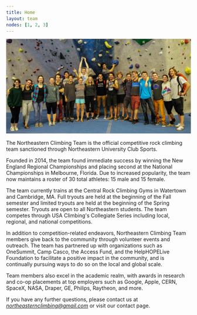 ```yaml
---
title: Home
layout: team
nodes: [1, 2, 3]
---
```

![The Northeastern Climbing Team](/images/team_photo_1.jpg)

The Northeastern Climbing Team is the official competitive rock climbing team sanctioned through Northeastern University Club Sports.

Founded in 2014, the team found immediate success by winning the New England Regional Championships and placing second at the National Championships in Melbourne, Florida. Due to increased popularity, the team now maintains a roster of 30 total athletes: 15 male and 15 female.

The team currently trains at the Central Rock Climbing Gyms in Watertown and Cambridge, MA. Full tryouts are held at the beginning of the Fall semester and limited tryouts are held at the beginning of the Spring semester. Tryouts are open to all Northeastern students. The team competes through USA Climbing's Collegiate Series including local, regional, and national competitions.

In addition to competition-related endeavors, Northeastern Climbing Team members give back to the community through volunteer events and outreach. The team has partnered up with organizations such as OneSummit, Camp Casco, the Access Fund, and the HelpHOPELive Foundation to facilitate a positive impact in the community, and is continually pursuing ways to do so on the local and global scale.

Team members also excel in the academic realm, with awards in research and co-op placements at top employers such as Google, Apple, CERN, SpaceX, NASA, Draper, GE, Philips, Raytheon, and more.

If you have any further questions, please contact us at *northeasternclimbing@gmail.com* or visit our contact page.
